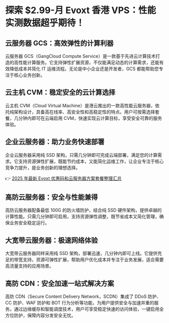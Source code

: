 # 探索 $2.99-月 Evoxt 香港 VPS：性能实测数据超乎期待！

## 云服务器 GCS：高效弹性的计算利器

云服务器 GCS（GangCloud Compute Service）是一款基于先进云计算技术打造的高性能计算服务。它支持弹性扩展资源，不仅能满足动态的计算需求，还能有效降低成本并简化 IT 运维流程。无论是中小企业还是开发者，GCS 都能帮助您专注于核心业务创新。

## 云主机 CVM：稳定安全的云计算选择

云主机 CVM（Cloud Virtual Machine）是港云推出的一款高性能云服务器，依托纯架构设计，具备高在线率、高安全性和高稳定性的特点。用户可按需选择套餐，几分钟内即可在云端启用 CVM，快速实现云计算目标，享受安全可靠的服务体验。

## 企业云服务器：助力业务快速部署

企业云服务器采用纯 SSD 架构，只需几分钟即可完成云端部署，满足您的计算需求。它支持资源弹性扩展，既能节约成本，又能简化运维工作，让企业专注于核心竞争力提升，是业务创新的理想选择。

👉 [2025 年最新 Evoxt 优惠码和云服务器方案套餐整理汇总](https://bit.ly/evoxt)

## 高防云服务器：安全与性能兼得

高防云服务器配备最低 100G 的防火墙防护，结合纯 SSD 硬件架构，提供卓越的计算性能。只需几分钟即可启用，支持资源弹性调整，既节省成本又简化管理，确保业务安全稳定运行。

## 大宽带云服务器：极速网络体验

大宽带云服务器同样采用纯 SSD 架构，部署迅速，几分钟内即可上线。它提供充足的带宽支持，资源可弹性扩展，帮助用户优化成本并专注于业务发展，适合需要高流量支持的应用场景。

## 高防 CDN：安全加速一站式解决方案

高防 CDN（Secure Content Delivery Network，SCDN）集成了 DDoS 防护、CC 防护、WAF 防护和 BOT 行为分析等功能，为用户提供安全与加速并重的服务。通过边缘缓存和智能调度技术，用户可享受稳定快速的访问体验，一键启用全方位防护，保障内容分发安全无忧。